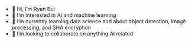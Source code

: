 - 👋 Hi, I’m Ryan Bui
- 👀 I’m interested in AI and machine learning
- 🌱 I’m currently learning data science and about object detection, image processing, and SHA encryption
- 💞️ I’m looking to collaborate on anything AI related

<!---
ryanbui0211/ryanbui0211 is a ✨ special ✨ repository because its `README.md` (this file) appears on your GitHub profile.
You can click the Preview link to take a look at your changes.
--->
